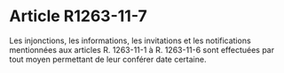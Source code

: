 # Article R1263-11-7

Les injonctions, les informations, les invitations et les notifications mentionnées aux articles R. 1263-11-1 à R. 1263-11-6 sont effectuées par tout moyen permettant de leur conférer date certaine.